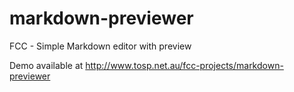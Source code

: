 # markdown-previewer
FCC - Simple Markdown editor with preview

Demo available at http://www.tosp.net.au/fcc-projects/markdown-previewer
